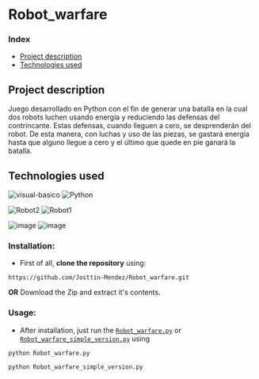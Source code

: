 # Robot_warfare


### Index 
- [Project description](#Project-description)  
- [Technologies used](#Technologies-used)  

## Project description  
Juego desarrollado en Python con el fin de generar una batalla en la cual dos robots luchen usando energía y reduciendo las defensas del contrincante. Estas defensas, cuando lleguen a cero, se desprenderán del robot. De esta manera, con luchas y uso de las piezas, se gastará energía hasta que alguno llegue a cero y el último que quede en pie ganará la batalla.

## Technologies used
![visual-basico](https://github.com/Josttin-Mendez/Portafolio2.0/assets/112291940/13add917-1292-407c-a4df-3309fd37021b)      ![Python](https://github.com/Josttin-Mendez/Robot_warfare/assets/112291940/c761f152-013d-4f6a-9da5-dee3f9340be7)


![Robot2](https://github.com/Josttin-Mendez/Robot_warfare/assets/112291940/e71bbc1c-50a0-462d-9e3e-d79cd3a408b1)  ![Robot1](https://github.com/Josttin-Mendez/Robot_warfare/assets/112291940/8b0d1606-145e-4bfa-8dae-f3f19c19b27f)

![image](https://github.com/Josttin-Mendez/Robot_warfare/assets/112291940/9629847f-29ab-4232-a191-a46b758f69ac)  ![image](https://github.com/Josttin-Mendez/Robot_warfare/assets/112291940/9629847f-29ab-4232-a191-a46b758f69ac)

### Installation:

-	First of all, **clone the repository** using:
```
https://github.com/Josttin-Mendez/Robot_warfare.git
``` 
**OR**
Download the Zip and extract it's contents.

### Usage:

-	After installation, just run the [`Robot_warfare.py`](https://github.com/Josttin-Mendez/Robot_warfare/blob/main/Robot_warfare.py)  or [`Robot_warfare_simple_version.py`](https://github.com/Josttin-Mendez/Robot_warfare/blob/main/Robot_warfare_simple_version.py) using 

```
python Robot_warfare.py
```
```
python Robot_warfare_simple_version.py
```


